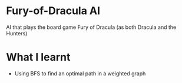 # Fury-of-Dracula AI
AI that plays the board game Fury of Dracula (as both Dracula and the Hunters)

# What I learnt
- Using BFS to find an optimal path in a weighted graph
